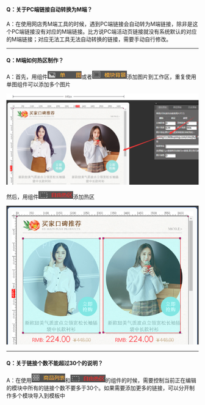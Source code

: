 #### Q：关于PC端链接自动转换为M端？

A：在使用网店秀M端工具的时候，遇到PC端链接会自动转为M端链接，除非是这个PC端链接没有对应的M端链接。比方说PC端活动页链接就没有系统默认的对应的M端链接；对应无法工具无法自动转换的链接，需要手动自行修改。

---

#### Q：M端如何热区制作？

A：首先，用组件![](/assets/rpddgort.png)或者![](/assets/ordtr2t.png)添加图片到工作区，重复使用单图组件可以添加多个图片

![](/assets/od4yrt.png)

然后，用组件![](/assets/id3kort.png)添加热区

![](/assets/od1r3t.png)

---

#### Q：关于链接个数不能超过30个的说明？

A：在使用![](/assets/i34mert.png)和![](/assets/imFHIRrt.png)的组件的时候，需要控制当前正在编辑的模块中所有的链接个数不要多于30个。如果需要添加更多的链接，可以分开制作多个模块导入到模板中


